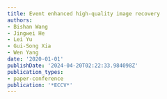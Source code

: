 ```yaml
---
title: Event enhanced high-quality image recovery
authors:
- Bishan Wang
- Jingwei He
- Lei Yu
- Gui-Song Xia
- Wen Yang
date: '2020-01-01'
publishDate: '2024-04-20T02:22:33.984098Z'
publication_types:
- paper-conference
publication: '*ECCV*'
---
```

